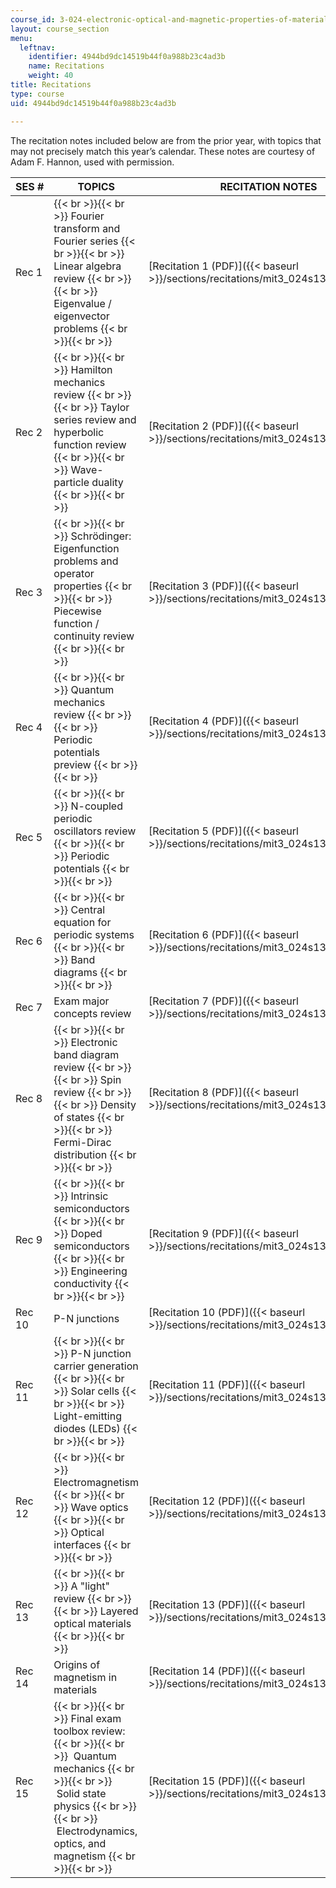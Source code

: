 ```yaml
---
course_id: 3-024-electronic-optical-and-magnetic-properties-of-materials-spring-2013
layout: course_section
menu:
  leftnav:
    identifier: 4944bd9dc14519b44f0a988b23c4ad3b
    name: Recitations
    weight: 40
title: Recitations
type: course
uid: 4944bd9dc14519b44f0a988b23c4ad3b

---
```


The recitation notes included below are from the prior year, with topics that may not precisely match this year’s calendar. These notes are courtesy of Adam F. Hannon, used with permission.

| SES # | TOPICS | RECITATION NOTES |
| --- | --- | --- |
| Rec 1 |  {{< br >}}{{< br >}} Fourier transform and Fourier series {{< br >}}{{< br >}} Linear algebra review {{< br >}}{{< br >}} Eigenvalue / eigenvector problems {{< br >}}{{< br >}}  | [Recitation 1 (PDF)]({{< baseurl >}}/sections/recitations/mit3_024s13_2012rec1) |
| Rec 2 |  {{< br >}}{{< br >}} Hamilton mechanics review {{< br >}}{{< br >}} Taylor series review and hyperbolic function review {{< br >}}{{< br >}} Wave-particle duality {{< br >}}{{< br >}}  | [Recitation 2 (PDF)]({{< baseurl >}}/sections/recitations/mit3_024s13_2012rec2) |
| Rec 3 |  {{< br >}}{{< br >}} Schrödinger: Eigenfunction problems and operator properties {{< br >}}{{< br >}} Piecewise function / continuity review {{< br >}}{{< br >}}  | [Recitation 3 (PDF)]({{< baseurl >}}/sections/recitations/mit3_024s13_2012rec3) |
| Rec 4 |  {{< br >}}{{< br >}} Quantum mechanics review {{< br >}}{{< br >}} Periodic potentials preview {{< br >}}{{< br >}}  | [Recitation 4 (PDF)]({{< baseurl >}}/sections/recitations/mit3_024s13_2012rec4) |
| Rec 5 |  {{< br >}}{{< br >}} N-coupled periodic oscillators review {{< br >}}{{< br >}} Periodic potentials {{< br >}}{{< br >}}  | [Recitation 5 (PDF)]({{< baseurl >}}/sections/recitations/mit3_024s13_2012rec5) |
| Rec 6 |  {{< br >}}{{< br >}} Central equation for periodic systems {{< br >}}{{< br >}} Band diagrams {{< br >}}{{< br >}}  | [Recitation 6 (PDF)]({{< baseurl >}}/sections/recitations/mit3_024s13_2012rec6) |
| Rec 7 | Exam major concepts review | [Recitation 7 (PDF)]({{< baseurl >}}/sections/recitations/mit3_024s13_2012rec7) |
| Rec 8 |  {{< br >}}{{< br >}} Electronic band diagram review {{< br >}}{{< br >}} Spin review {{< br >}}{{< br >}} Density of states {{< br >}}{{< br >}} Fermi-Dirac distribution {{< br >}}{{< br >}}  | [Recitation 8 (PDF)]({{< baseurl >}}/sections/recitations/mit3_024s13_2012rec8) |
| Rec 9 |  {{< br >}}{{< br >}} Intrinsic semiconductors {{< br >}}{{< br >}} Doped semiconductors {{< br >}}{{< br >}} Engineering conductivity {{< br >}}{{< br >}}  | [Recitation 9 (PDF)]({{< baseurl >}}/sections/recitations/mit3_024s13_2012rec9) |
| Rec 10 | P-N junctions | [Recitation 10 (PDF)]({{< baseurl >}}/sections/recitations/mit3_024s13_2012rec10) |
| Rec 11 |  {{< br >}}{{< br >}} P-N junction carrier generation {{< br >}}{{< br >}} Solar cells {{< br >}}{{< br >}} Light-emitting diodes (LEDs) {{< br >}}{{< br >}}  | [Recitation 11 (PDF)]({{< baseurl >}}/sections/recitations/mit3_024s13_2012rec11) |
| Rec 12 |  {{< br >}}{{< br >}} Electromagnetism {{< br >}}{{< br >}} Wave optics {{< br >}}{{< br >}} Optical interfaces {{< br >}}{{< br >}}  | [Recitation 12 (PDF)]({{< baseurl >}}/sections/recitations/mit3_024s13_2012rec12) |
| Rec 13 |  {{< br >}}{{< br >}} A "light" review {{< br >}}{{< br >}} Layered optical materials {{< br >}}{{< br >}}  | [Recitation 13 (PDF)]({{< baseurl >}}/sections/recitations/mit3_024s13_2012rec13) |
| Rec 14 | Origins of magnetism in materials | [Recitation 14 (PDF)]({{< baseurl >}}/sections/recitations/mit3_024s13_2012rec14) |
| Rec 15 |  {{< br >}}{{< br >}} Final exam toolbox review: {{< br >}}{{< br >}}  Quantum mechanics {{< br >}}{{< br >}}  Solid state physics {{< br >}}{{< br >}}  Electrodynamics, optics, and magnetism {{< br >}}{{< br >}}  | [Recitation 15 (PDF)]({{< baseurl >}}/sections/recitations/mit3_024s13_2012rec15)